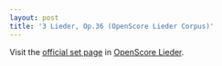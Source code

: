 ```yaml
---
layout: post
title: '3 Lieder, Op.36 (OpenScore Lieder Corpus)'
---
```


Visit the [official set page] in [OpenScore Lieder].

[official set page]: https://musescore.com/openscore-lieder-corpus/sets/5102907
[OpenScore Lieder]: https://musescore.com/openscore-lieder-corpus

